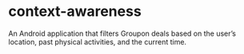 # context-awareness
An Android application that filters Groupon deals based on the user’s location, past physical activities, and the current time.
